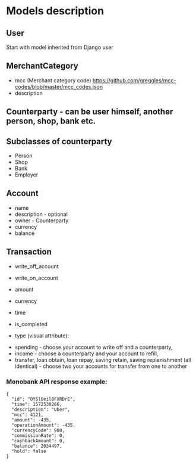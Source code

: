 # Models description

## User

Start with model inherited from Django user

## MerchantCategory

- mcc (Merchant category code) https://github.com/greggles/mcc-codes/blob/master/mcc_codes.json
- description

## Counterparty - can be user himself, another person, shop, bank etc.

## Subclasses of counterparty

- Person
- Shop
- Bank
- Employer

## Account

- name
- description - optional
- owner - Counterparty
- currency
- balance

## Transaction

- write_off_account
- write_on_account
- amount
- currency
- time
- is_completed

- type (visual attribute):
+ spending - choose your account to write off and a counterparty,
+ income - choose a counterparty and your account to refill,
+ transfer, loan obtain, loan repay, saving retain, saving replenishment (all identical) - choose two your accounts for transfer from one to another

### Monobank API response example:

```
{
  "id": "OYSlUeil8FXRDrE",
  "time": 1572530266,
  "description": "Uber",
  "mcc": 4121,
  "amount": -435,
  "operationAmount": -435,
  "currencyCode": 980,
  "commissionRate": 0,
  "cashbackAmount": 0,
  "balance": 2034497,
  "hold": false
}
```
